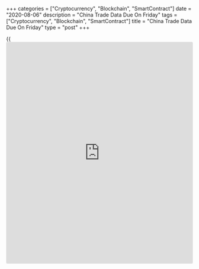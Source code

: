 +++
categories = ["Cryptocurrency", "Blockchain", "SmartContract"]
date = "2020-08-06"
description = "China Trade Data Due On Friday"
tags = ["Cryptocurrency", "Blockchain", "SmartContract"]
title = "China Trade Data Due On Friday"
type = "post"
+++

{{<iframe id="large-banner" src="https://www.bounty.group/#slide=18.0" width="100%" height="600" scrolling="no" style="border: 0px solid rgb(216, 221, 230); border-radius: 3px;">}}

China will on Friday release July numbers for imports, exports and trade
balance, highlighting a modest day for Asia-Pacific economic activity.

Imports are expected to rise 1.0 percent on year after gaining 2.7
percent in June. Exports are called lower by an annual 0.2 percent after
rising 0.5 percent in the previous month. The trade surplus is pegged at
$42.0 billion, down from $46.42 billion a month earlier.

Japan will see June numbers for household spending and for its leading
and coincident indexes. In May, their scores were 78.4 and 73.4,
respectively. Household spending is tipped to sink 7.5 percent on year
after tumbling 16.2 percent in May.

Australia will see July results for the Performance of Services Index
from AiG; in June, the index score was 31.5.

Taiwan will release July numbers for imports, exports and trade balance.
Imports are tipped to decline 3.1 percent on year after sinking 8.6
percent in June. Exports are called lower by an annual 0.22 percent
after sliding 3.8 percent in the previous month. The trade surplus is
pegged at $4.277 billion, down from $4.84 billion.

For comments and feedback [contact](https://www.playgroundfx.com/contact/): editorial@rtt[news](https://www.letsplayfx.com/blog/forex-news-website/).com

[Economic News][1]

 **What parts of the world are seeing the best (and worst) economic
performances lately? Click[here][2] to check out our [Econ Scorecard][2]
and find out! See up-to-the-moment [ranking](https://www.playgroundfx.com/blog/crypto-exchange-ranking/)s for the best and worst
performers in [GDP][3], [unemployment rate][4], [inflation][5] and much
more.**

   1. www.rtt[news](https://www.letsplayfx.com/blog/forex-news-website/).com/Content/EconomicNews.aspx
   2. www.rtt[news](https://www.letsplayfx.com/blog/forex-news-website/).com/economic-scorecard/world-rank/unemployment-rate/highest-performance.aspx
   3. www.rtt[news](https://www.letsplayfx.com/blog/forex-news-website/).com/economic-scorecard/world-rank/GDP/highest-performance.aspx
   4. www.rtt[news](https://www.letsplayfx.com/blog/forex-news-website/).com/economic-scorecard/world-rank/unemployment-rate/lowest-performance.aspx
   5. www.rtt[news](https://www.letsplayfx.com/blog/forex-news-website/).com/economic-scorecard/world-rank/CPI/highest-performance.aspx